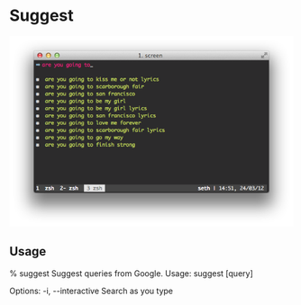 # Suggest

![screen](https://github.com/gaving/suggest/raw/master/site/1.png)

## Usage

  % suggest
  Suggest queries from Google.
  Usage: suggest [query]

  Options:
    -i, --interactive  Search as you type
